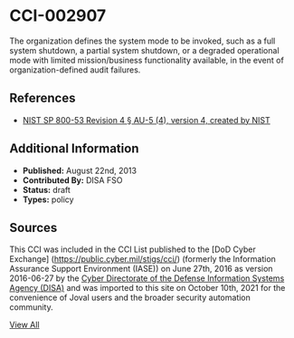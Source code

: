 # CCI-002907

The organization defines the system mode to be invoked, such as a full system shutdown, a partial system shutdown, or a degraded operational mode with limited mission/business functionality available, in the event of organization-defined audit failures.

## References ##

* [NIST SP 800-53 Revision 4 § AU-5 (4), version 4, created by NIST](http://csrc.nist.gov/publications/PubsSPs.html)


## Additional Information ##

* **Published:** August 22nd, 2013
* **Contributed By:** DISA FSO
* **Status:** draft
* **Types:** policy

## Sources ##

This CCI was included in the CCI List published to the [DoD Cyber Exchange]
(https://public.cyber.mil/stigs/cci/) (formerly the Information Assurance Support Environment
(IASE)) on June 27th, 2016 as version 2016-06-27 by the [Cyber Directorate of the Defense 
Information Systems Agency (DISA)](https://public.cyber.mil/about-cyber/) and was imported to 
this site on October 10th, 2021 for the convenience of Joval users and the broader security automation community.

[View All](../README.md)
